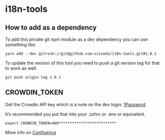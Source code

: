 # i18n-tools

## How to add as a dependency

To add this private git npm module as a dev dependency you can use something like:

    yarn add --dev git+ssh://git@github.com:viviedu/i18n-tools.git#1.0.1

To update the version of this tool you need to push a git version tag for that to work as well.

    git push origin tag 1.0.1

## CROWDIN_TOKEN

Get the Crowdin API key which is a note on the dev login: [1Password](https://start.1password.com/open/i?a=YH7LPAF5DJDUFG6YUGOPHWOYRE&h=vivi-team.1password.com&i=am4ulaz6frfte5t2x3ivs2gzzq&v=h6rvidgxokv2peil4j2al3al74)

It’s recommended you put that into your .zshrc or .env or equivalent.

    export CROWDIN_TOKEN=468**************************

More info on [Confluence](https://vivi-internal.atlassian.net/wiki/spaces/EN/pages/817889305/Crowdin+Pre+Translate+Script)
